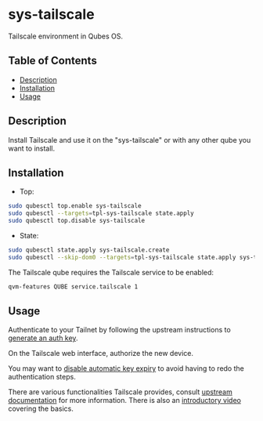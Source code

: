 # sys-tailscale

Tailscale environment in Qubes OS.

## Table of Contents

*   [Description](#description)
*   [Installation](#installation)
*   [Usage](#usage)

## Description

Install Tailscale and use it on the "sys-tailscale" or with any other qube you
want to install.

## Installation

*   Top:

```sh
sudo qubesctl top.enable sys-tailscale
sudo qubesctl --targets=tpl-sys-tailscale state.apply
sudo qubesctl top.disable sys-tailscale
```

*   State:

<!-- pkg:begin:post-install -->

```sh
sudo qubesctl state.apply sys-tailscale.create
sudo qubesctl --skip-dom0 --targets=tpl-sys-tailscale state.apply sys-tailscale.install
```

<!-- pkg:end:post-install -->

The Tailscale qube requires the Tailscale service to be enabled:

```sh
qvm-features QUBE service.tailscale 1
```

## Usage

Authenticate to your Tailnet by following the upstream instructions to
[generate an auth key](https://tailscale.com/kb/1085/auth-keys#generate-an-auth-key).

On the Tailscale web interface, authorize the new device.

You may want to [disable automatic key
expiry](https://tailscale.com/kb/1085/auth-keys#key-expiry) to avoid having to
redo the authentication steps.

There are various functionalities Tailscale provides, consult
[upstream documentation](https://tailscale.com/kb) for more information. There
is also an
[introductory video](https://tailscale.dev/blog/get-started-in-10-nov2023)
covering the basics.
